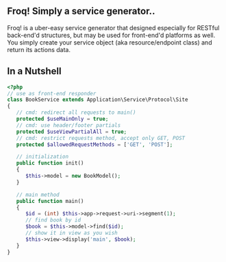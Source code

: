 ## Froq! Simply a service generator..

Froq! is a uber-easy service generator that designed especially for RESTful back-end'd structures, but may be used for front-end'd platforms as well. You simply create your service object (aka resource/endpoint class) and return its actions data.

## In a Nutshell

```php
<?php
// use as front-end responder
class BookService extends Application\Service\Protocol\Site
{
   // cmd: redirect all requests to main()
   protected $useMainOnly = true;
   // cmd: use header/footer partials
   protected $useViewPartialAll = true;
   // cmd: restrict requests method, accept only GET, POST
   protected $allowedRequestMethods = ['GET', 'POST'];

   // initialization
   public function init()
   {
      $this->model = new BookModel();
   }

   // main method
   public function main()
   {
      $id = (int) $this->app->request->uri->segment(1);
      // find book by id
      $book = $this->model->find($id);
      // show it in view as you wish
      $this->view->display('main', $book);
   }
}
```
